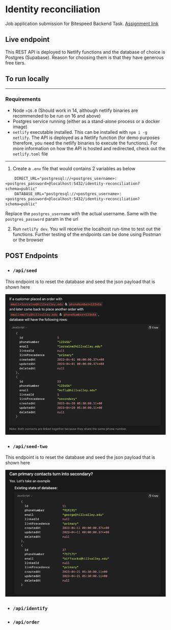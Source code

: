 # Identity reconciliation

Job application submission for Bitespeed Backend Task. [Assignment link](https://bitespeed.notion.site/Bitespeed-Backend-Task-Identity-Reconciliation-53392ab01fe149fab989422300423199)

## Live endpoint

This REST API is deployed to Netlify functions and the database of choice is Postgres (Supabase). Reason for choosing them is that they have generous free tiers.

## To run locally

---

### Requirements

- Node `>16.0` (Should work in 14, although netlify binaries are recommended to be run on 16 and above)
- Postgres service running (either as a stand-alone process or a docker image)
- `netlify` executable installed. This can be installed with `npm i -g netlify`. The API is deployed as a Netlify function (for demo purposes therefore, you need the netlify binaries to execute the functions). For more information on how the API is hosted and redirected, check out the `netlify.toml` file

---

1. Create a `.env` file that would contains 2 variables as below

```env
    DIRECT_URL="postgresql://<postgres_username>:<postgres_password>@localhost:5432/identity-reconciliation?schema=public"
    DATABASE_URL="postgresql://<postgres_username>:<postgres_password>@localhost:5432/identity-reconciliation?schema=public"
```

Replace the `postgres_username` with the actual username. Same with the `postgres_password` param in the url

2. Run `netlify dev`. You will receive the localhost run-time to test out the functions. Further testing of the endpoints can be done using Postman or the browser

## POST Endpoints

- ### `/api/seed`

This endpoint is to reset the database and seed the json payload that is shown here

![Alt text](image.png)

- ### `/api/seed-two`

This endpoint is to reset the database and seed the json payload that is shown here

![Alt text](image-1.png)

- ### `/api/identify`
- ### `/api/order`
